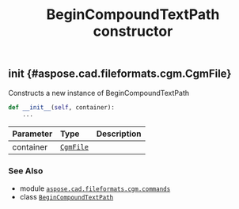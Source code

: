 ﻿---
title: BeginCompoundTextPath constructor
second_title: Aspose.CAD for Python via .NET API References
description: 
type: docs
weight: 10
url: /python-net/aspose.cad.fileformats.cgm.commands/begincompoundtextpath/__init__/
is_root: false
---

## __init__ {#aspose.cad.fileformats.cgm.CgmFile}

Constructs a new instance of BeginCompoundTextPath



```python
def __init__(self, container):
    ...
```


| Parameter | Type | Description |
| :- | :- | :- |
| container | [`CgmFile`](/cad/python-net/aspose.cad.fileformats.cgm/cgmfile) |  |



### See Also
* module [`aspose.cad.fileformats.cgm.commands`](../../)
* class [`BeginCompoundTextPath`](/cad/python-net/aspose.cad.fileformats.cgm.commands/begincompoundtextpath)
